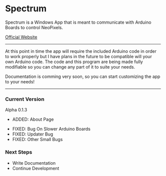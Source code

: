 # Spectrum
Spectrum is a Windows App that is meant to communicate with Arduino Boards to control NeoPixels.

[Official Website](http://deansellas.com/spectrum/)
***

At this point in time the app will require the included Arduino code in order to work properly but I have plans in the future to be compatible will your own Arduino code. The code and this program are being made fully modifiable so you can change any part of it to suite your needs.

Documentation is comming very soon, so you can start customizing the app to your needs!
***

### Current Version
Alpha 0.1.3
+ ADDED: About Page

- FIXED: Bug On Slower Arduino Boards
- FIXED: Updater Bug
- FIXED: Other Small Bugs

### Next Steps
+ Write Documentation
+ Continue Development